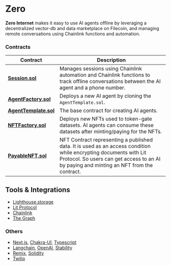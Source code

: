 # Zero

**Zero Internet** makes it easy to use AI agents offline by leveraging a decentralized vector-db and data marketplace on Filecoin, and managing remote conversations using Chainlink functions and automation.

### Contracts

| **Contract**              | **Description**                                                                                                                                                                                              |
| ------------------------- | ------------------------------------------------------------------------------------------------------------------------------------------------------------------------------------------------------------ |
| [**Session.sol**]()       | Manages sessions using Chainlink automation and Chainlink functions to track offline conversations between the AI agent and a phone number.                                                                  |
| [**AgentFactory.sol**]()  | Deploys a new AI agent by cloning the `AgentTemplate.sol`.                                                                                                                                                   |
| [**AgentTemplate.sol**]() | The base contract for creating AI agents.                                                                                                                                                                    |
| [**NFTFactory.sol**]()    | Deploys new NFTs used to token-gate datasets. AI agents can consume these datasets after minting/paying for the NFTs.                                                                                        |
| [**PayableNFT.sol**]()    | NFT Contract representing a published data. It is used as an access condition while encrypting documents with Lit Protocol. So users can get access to an AI by paying and minting an NFT from the contract. |

## Tools & Integrations

- [Lighthouse.storage]()
- [Lit Protocol]()
- [Chainlink]()
- [The Graph]()

### Others

- [Next.js](), [Chakra-UI](), [Typescript]()
- [Langchain](), [OpenAI](), [Stability]()
- [Remix](), [Solidity]()
- [Twilio]()
